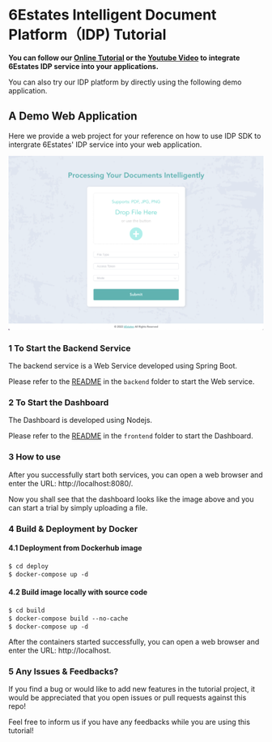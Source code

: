 6Estates Intelligent Document Platform（IDP) Tutorial
===========

__You can follow our [Online Tutorial](https://github.com/6estates/idp-tutorial/wiki/A-Tutorial-on-Integrating-6Estates-IDP-Service) or the [Youtube Video](https://www.youtube.com/watch?v=Ov1LX4sGQPw) to integrate 6Estates IDP service into your applications.__


You can also try our IDP platform by directly using the following demo application.

##  A Demo Web Application 

Here we provide a web project for your reference on how to use IDP SDK to intergrate 6Estates' IDP service into your web application.

![screenshot](./imgs/screenshot.png)

### 1 To Start the Backend Service 

The backend service is a Web Service developed using Spring Boot. 

Please refer to the [README](./backend/README.md) in the `backend` folder to start the Web service. 

### 2 To Start the Dashboard

The Dashboard is developed using Nodejs.

Please refer to the [README](./frontend/README.md) in the `frontend` folder to start the Dashboard. 

### 3 How to use 

After you successfully start both services, you can open a web browser and enter the URL: http://localhost:8080/. 

Now you shall see that the dashboard looks like the image above and you can start a trial by simply uploading a file.  

### 4 Build & Deployment by Docker
#### 4.1 Deployment from Dockerhub image
```
$ cd deploy
$ docker-compose up -d
```
#### 4.2 Build image locally with source code 
```
$ cd build
$ docker-compose build --no-cache
$ docker-compose up -d
```
After the containers started successfully, you can open a web browser and enter the URL: http://localhost.

### 5 Any Issues & Feedbacks?

If you find a bug or would like to add new features in the tutorial project, it would be appreciated that you open issues or pull requests against this repo!

Feel free to inform us if you have any feedbacks while you are using this tutorial!  
